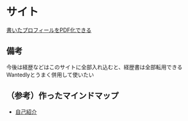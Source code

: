 # サイト
[書いたプロフィールをPDF化できる](https://crowdtech.jp/profile_sheet/resume)

## 備考
今後は経歴などはこのサイトに全部入れ込むと、経歴書は全部転用できる
<br />Wantedlyとうまく併用して使いたい

## （参考）作ったマインドマップ
- [自己紹介](https://shimajima-eiji.github.io/Hosting_profile/croudtech/selfpr.html)
